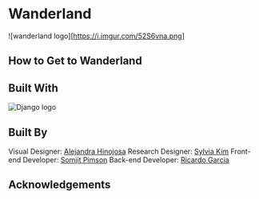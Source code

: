 # Wanderland
![wanderland logo][https://i.imgur.com/52S6vna.png]

## How to Get to Wanderland

## Built With
![Django logo](https://i.imgur.com/LZiq72l.png)

## Built By
Visual Designer: [Alejandra Hinojosa](https://www.google.com)
Research Designer: [Sylvia Kim](https://www.google.com)
Front-end Developer: [Somjit Pimson](http://www.somjitpimson.com/)
Back-end Developer: [Ricardo Garcia](https://www.google.com)

## Acknowledgements
